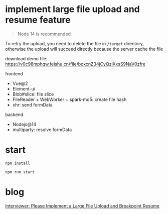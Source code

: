 # implement large file upload and resume feature

> Node 14 is recommended

To retry the upload, you need to delete the file in `/target` directory, otherwise the upload will succeed directly because the server cache the file

download demo file: https://v0c98mphqw.feishu.cn/file/boxcnZ34jCyQziXxsS9NaV0zfre


frontend
* Vue@2
* Element-ui
* Blob#slice: file slice
* FileReader + WebWorker + spark-md5: create file hash
* xhr: send formData

backend
* Nodejs@14
* multiparty: resolve formData

# start

```
npm install
```

```
npm run start
```

# blog
[Interviewer: Please Implement a Large File Upload and Breakpoint Resume](https://medium.com/p/1ca551e43950)
